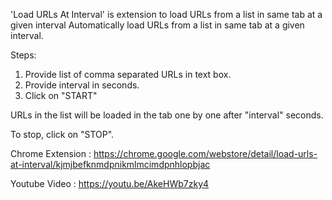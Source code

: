 'Load URLs At Interval' is extension to load URLs from a list in same tab at a given interval
Automatically load URLs from a list in same tab at a given interval.

Steps:
1. Provide list of comma separated URLs in text box.
2. Provide interval in seconds.
3. Click on "START"

URLs in the list will be loaded in the tab one by one after "interval" seconds.

To stop, click on "STOP".

Chrome Extension : https://chrome.google.com/webstore/detail/load-urls-at-interval/kjmjbefknmdpnikmlmcimdpnhlopbjac

Youtube Video : https://youtu.be/AkeHWb7zky4
